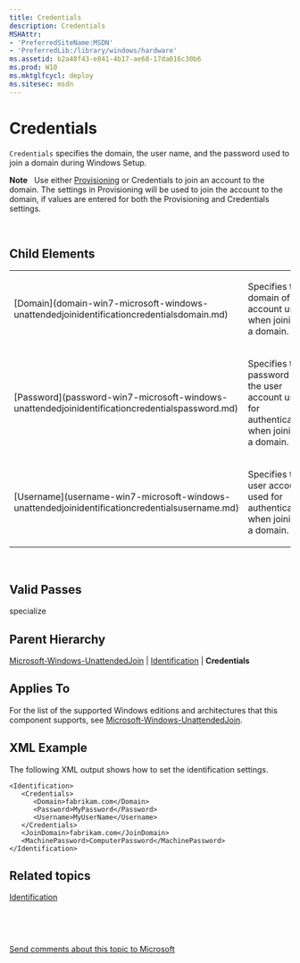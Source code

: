 ```yaml
---
title: Credentials
description: Credentials
MSHAttr:
- 'PreferredSiteName:MSDN'
- 'PreferredLib:/library/windows/hardware'
ms.assetid: b2a48f43-e841-4b17-ae68-17da016c30b6
ms.prod: W10
ms.mktglfcycl: deploy
ms.sitesec: msdn
---
```


# Credentials


`Credentials` specifies the domain, the user name, and the password used to join a domain during Windows Setup.

**Note**  
Use either [Provisioning](provisioning-win7-microsoft-windows-unattendedjoinidentificationprovisioning.md) or Credentials to join an account to the domain. The settings in Provisioning will be used to join the account to the domain, if values are entered for both the Provisioning and Credentials settings.

 

## Child Elements


<table>
<colgroup>
<col width="50%" />
<col width="50%" />
</colgroup>
<tbody>
<tr class="odd">
<td><p>[Domain](domain-win7-microsoft-windows-unattendedjoinidentificationcredentialsdomain.md)</p></td>
<td><p>Specifies the domain of the account used when joining a domain.</p></td>
</tr>
<tr class="even">
<td><p>[Password](password-win7-microsoft-windows-unattendedjoinidentificationcredentialspassword.md)</p></td>
<td><p>Specifies the password of the user account used for authentication when joining a domain.</p></td>
</tr>
<tr class="odd">
<td><p>[Username](username-win7-microsoft-windows-unattendedjoinidentificationcredentialsusername.md)</p></td>
<td><p>Specifies the user account used for authentication when joining a domain.</p></td>
</tr>
</tbody>
</table>

 

## Valid Passes


specialize

## Parent Hierarchy


[Microsoft-Windows-UnattendedJoin](microsoft-windows-unattendedjoin-win7-microsoft-windows-unattendedjoin.md) | [Identification](identification-win7-microsoft-windows-unattendedjoinidentification.md) | **Credentials**

## Applies To


For the list of the supported Windows editions and architectures that this component supports, see [Microsoft-Windows-UnattendedJoin](microsoft-windows-unattendedjoin-win7-microsoft-windows-unattendedjoin.md).

## XML Example


The following XML output shows how to set the identification settings.

``` syntax
<Identification>
   <Credentials>
      <Domain>fabrikam.com</Domain>
      <Password>MyPassword</Password>
      <Username>MyUserName</Username>
   </Credentials>
   <JoinDomain>fabrikam.com</JoinDomain>
   <MachinePassword>ComputerPassword</MachinePassword>
</Identification>
```

## Related topics


[Identification](identification-win7-microsoft-windows-unattendedjoinidentification.md)

 

 

[Send comments about this topic to Microsoft](mailto:wsddocfb@microsoft.com?subject=Documentation%20feedback%20%5Bp_unattend\p_unattend%5D:%20Credentials%20%20RELEASE:%20%2810/3/2016%29&body=%0A%0APRIVACY%20STATEMENT%0A%0AWe%20use%20your%20feedback%20to%20improve%20the%20documentation.%20We%20don't%20use%20your%20email%20address%20for%20any%20other%20purpose,%20and%20we'll%20remove%20your%20email%20address%20from%20our%20system%20after%20the%20issue%20that%20you're%20reporting%20is%20fixed.%20While%20we're%20working%20to%20fix%20this%20issue,%20we%20might%20send%20you%20an%20email%20message%20to%20ask%20for%20more%20info.%20Later,%20we%20might%20also%20send%20you%20an%20email%20message%20to%20let%20you%20know%20that%20we've%20addressed%20your%20feedback.%0A%0AFor%20more%20info%20about%20Microsoft's%20privacy%20policy,%20see%20http://privacy.microsoft.com/default.aspx. "Send comments about this topic to Microsoft")





